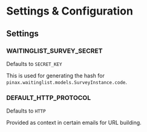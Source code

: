 # Settings & Configuration

## Settings

### WAITINGLIST_SURVEY_SECRET

Defaults to `SECRET_KEY`

This is used for generating the hash for `pinax.waitinglist.models.SurveyInstance.code`.

### DEFAULT_HTTP_PROTOCOL

Defaults to `HTTP`

Provided as context in certain emails for URL building.